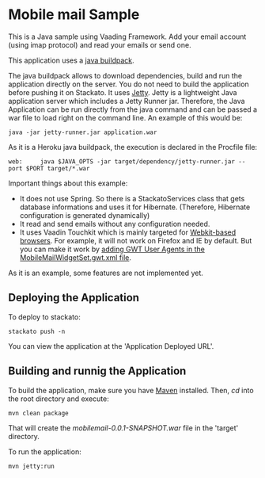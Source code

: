 Mobile mail Sample
=============

This is a Java sample using Vaading Framework. Add your email account (using imap protocol) and read your emails or send one.

This application uses a [java buildpack](https://github.com/heroku/heroku-buildpack-java).

The java buildpack allows to download dependencies, build and run the application directly on the server. You do not need to 
build the application before pushing it on Stackato. It uses [Jetty](http://jetty.codehaus.org/jetty/). Jetty is a lightweight Java application server which includes a Jetty Runner jar. Therefore, the Java Application can be run directly from the java command and can be passed a war file to load right on the command line. An example of this would be:

	java -jar jetty-runner.jar application.war

As it is a Heroku java buildpack, the execution is declared in the Procfile file:

	web:	 java $JAVA_OPTS -jar target/dependency/jetty-runner.jar --port $PORT target/*.war

Important things about this example:
* It does not use Spring. So there is a StackatoServices class that gets database informations and uses it for Hibernate. (Therefore, Hibernate configuration is generated dynamically)
* It read and send emails without any configuration needed.
* It uses Vaadin Touchkit which is mainly targeted for [Webkit-based browsers](http://trac.webkit.org/wiki/Applications%20using%20WebKit). For example, it will not work on Firefox and IE by default. But you can make it work by [adding GWT User Agents in the MobileMailWidgetSet.gwt.xml file](https://vaadin.com/book/-/page/gwt.widgetset.html).

As it is an example, some features are not implemented yet. 

Deploying the Application
-------------------------

To deploy to stackato:

    stackato push -n

You can view the application at the 'Application Deployed URL'.

Building and runnig the Application
------------------------

To build the application, make sure you have [Maven](http://maven.apache.org/ "Maven") installed.
Then, *cd* into the root directory and execute:

	mvn clean package

That will create the *mobilemail-0.0.1-SNAPSHOT.war* file in the 'target' directory.

To run the application:

	mvn jetty:run
